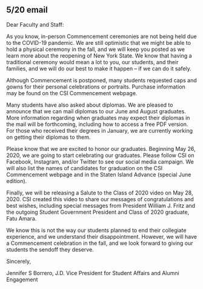 5/20 email
----
Dear Faculty and Staff:
 
As you know, in-person Commencement ceremonies are not being held due to the COVID-19 pandemic.  We are still optimistic that we might be able to hold a physical ceremony in the fall, and we will keep you posted as we learn more about the reopening of New York State.   We know that having a traditional ceremony would mean a lot to you, our students, and their families, and we will do our best to make it happen – if we can do it safely.  
 
Although Commencement is postponed, many students requested caps and gowns for their personal celebrations or portraits.  Purchase information may be found on the CSI Commencement webpage.
 
Many students have also asked about diplomas.  We are pleased to announce that we can mail diplomas to our June and August graduates.  More information regarding when graduates may expect their diplomas in the mail will be forthcoming, including how to access a free PDF version.  For those who received their degrees in January, we are currently working on getting their diplomas to them. 
 
Please know that we are excited to honor our graduates.  Beginning May 26, 2020, we are going to start celebrating our graduates.  Please follow CSI on Facebook, Instagram, and/or Twitter to see our social media campaign.  We will also list the names of candidates for graduation on the CSI Commencement webpage and in the Staten Island Advance (special June edition).
 
Finally, we will be releasing a Salute to the Class of 2020 video on May 28, 2020.  CSI created this video to share our messages of congratulations and best wishes, including special messages from President William J. Fritz and the outgoing Student Government President and Class of 2020 graduate, Fatu Amara.
 
We know this is not the way our students planned to end their collegiate experience, and we understand their disappointment.  However, we will have a Commencement celebration in the fall, and we look forward to giving our students the sendoff they deserve.
 
Sincerely,
 
Jennifer S Borrero, J.D.
Vice President for Student Affairs and Alumni Engagement    
​
